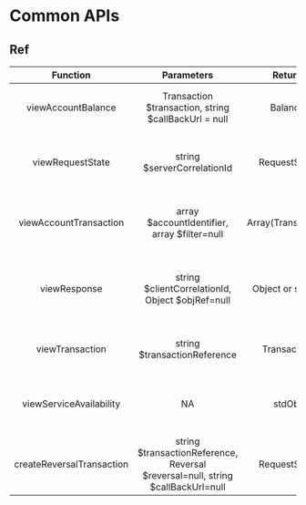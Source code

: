 # Common APIs

## Ref

|         Function          |                                   Parameters                                    |       Return       |                             Description                             |
| :-----------------------: | :-----------------------------------------------------------------------------: | :----------------: | :-----------------------------------------------------------------: |
|    viewAccountBalance     |              Transaction $transaction, string $callBackUrl = null               |      Balance       |           Returns the balances for the specified account.           |
|     viewRequestState      |                           string $serverCorrelationId                           |    RequestState    | Retrieves the state of a request for a given Server Correlation Id. |
|  viewAccountTransaction   |                  array $accountIdentifier, array $filter=null                   | Array(Transaction) |         Returns a set of transactions for a given account.          |
|       viewResponse        |                string $clientCorrelationId, Object $objRef=null                 |  Object or stdObj  | Retrieves a representation of the resource assuming that it exists. |
|      viewTransaction      |                          string $transactionReference                           |    Transaction     |             Get transaction object using reference id.              |
|  viewServiceAvailability  |                                       NA                                        |       stdObj       | To determine the availability of the service from the API provider. |
| createReversalTransaction | string $transactionReference, Reversal $reversal=null, string $callBackUrl=null |    RequestState    |       To reverse a merchant transaction in failure scenarios.       |
